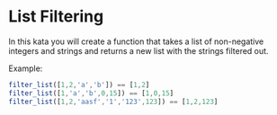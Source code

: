 # List Filtering

In this kata you will create a function that takes a list of non-negative integers and strings and returns a new list
with the strings filtered out.

Example:
```js
filter_list([1,2,'a','b']) == [1,2]
filter_list([1,'a','b',0,15]) == [1,0,15]
filter_list([1,2,'aasf','1','123',123]) == [1,2,123]
```